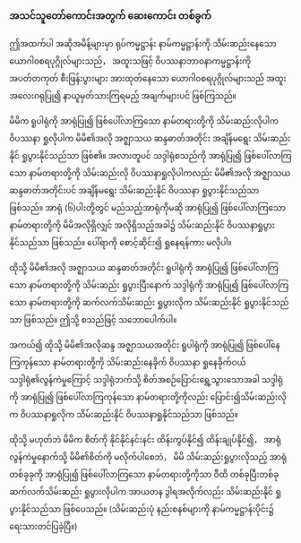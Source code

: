 ### အသင်သူတော်ကောင်းအတွက် ဆေးကောင်း တစ်ခွက်

ဤအထက်ပါ အဆိုအမိန့်များမှာ ရုပ်ကမ္မဋ္ဌာန်း နာမ်ကမ္မဋ္ဌာန်းကို သိမ်းဆည်းနေသော ယောဂါ၀စရပုဂ္ဂိုလ်များသည်， အထူးသဖြင့် ဝိပဿနာဘာ၀နာကမ္မဋ္ဌာန်းကို အပတ်တကုတ် စီးဖြန်းပွားများ အားထုတ်နေသော ယောဂါ၀စရပုဂ္ဂိုလ်များသည် အထူးအလေးဂရုပြု၍ နာယူမှတ်သားကြရမည့် အချက်များပင် ဖြစ်ကြသည်။

မိမိက ရူပါရုံကို အာရုံပြု၍ ဖြစ်ပေါ်လာကြသော နာမ်တရားတို့ကို သိမ်းဆည်းလိုပါက ဝိပဿနာ ရှုလိုပါက မိမိ၏အလို အဇ္ဈာသယ ဆန္ဒဓာတ်အတိုင်း အချိန်မရွေး သိမ်းဆည်းနိုင် ရှုပွားနိုင်သည်သာ ဖြစ်၏။ 
အလားတူပင် သဒ္ဒါရုံစသည်ကို အာရုံပြု၍ ဖြစ်ပေါ်လာကြသော နာမ်တရားတို့ကို သိမ်းဆည်းလို ဝိပဿနာရှုလိုပါကလည်း မိမိ၏အလို အဇ္ဈာသယ ဆန္ဒဓာတ်အတိုင်းပင် အချိန်မရွေး သိမ်းဆည်းနိုင် ဝိပဿနာ ရှုပွားနိုင်သည်သာ ဖြစ်သည်။ 
အာရုံ (၆)ပါးတို့တွင် မည်သည့်အာရုံကိုမဆို အာရုံပြု၍ ဖြစ်ပေါ်လာကြသော နာမ်တရားတို့ကို မိမိအလိုရှိလျှင် အလိုရှိသည့်အခါ၌ သိမ်းဆည်းနိုင် ဝိပဿနာရှုပွားနိုင်သည်သာ ဖြစ်သည်။ 
ပေါ်ရာကို စောင့်ဆိုင်း၍ ရှုနေရန်ကား မလိုပါ။

ထိုသို့ မိမိ၏အလို အဇ္ဈာသယ ဆန္ဒဓာတ်အတိုင်း ရူပါရုံကို အာရုံပြု၍ ဖြစ်ပေါ်လာကြသော နာမ်တရားတို့ကို သိမ်းဆည်း ရှုပွားပြီးနောက် သဒ္ဒါရုံကို အာရုံပြု၍ ဖြစ်ပေါ်လာကြသော နာမ်တရားတို့ကို ဆက်လက်သိမ်းဆည်း ရှုပွားလိုက သိမ်းဆည်းနိုင် ရှုပွားနိုင်သည်သာ ဖြစ်သည်။ 
ဤသို့ စသည်ဖြင့် သဘောပေါက်ပါ။

အကယ်၍ ထိုသို့ မိမိ၏အလိုဆန္ဒ အဇ္ဈာသယအတိုင်း ရူပါရုံကို အာရုံပြု၍ ဖြစ်ပေါ်နေကြကုန်သော နာမ်တရားတို့ကို သိမ်းဆည်းနေခိုက် ဝိပဿနာ ရှုနေခိုက်ဝယ် သဒ္ဒါရုံ၏လွန်ကဲမှုကြောင့် သဒ္ဒါရုံဘက်သို့ စိတ်အစဉ်ပြောင်းရွှေ့သွားသောအခါ သဒ္ဒါရုံကို အာရုံပြု၍ ဖြစ်ပေါ်လာကြကုန်သော နာမ်တရားတို့ကိုလည်း ပြောင်း၍သိမ်းဆည်းလိုက ဝိပဿနာရှုလိုက သိမ်းဆည်းနိုင် ဝိပဿနာရှုနိုင်သည်သာ ဖြစ်သည်။

ထိုသို့ မဟုတ်ဘဲ မိမိက စိတ်ကို နိုင်နိုင်နင်းနင်း ထိန်းကွပ်နိုင်၍ ထိန်းချုပ်နိုင်၍， အာရုံလွန်ကဲမှုနောက်သို့ မိမိ၏စိတ်ကို မလိုက်ပါစေဘဲ， မိမိ သိမ်းဆည်းရှုပွားလိုသည့် အာရုံတစ်ခုခုကို အာရုံပြု၍ ဖြစ်ပေါ်လာကြသော နာမ်တရားတို့ကိုသာ ဝီထိ တစ်ခုပြီးတစ်ခု ဆက်လက်သိမ်းဆည်း ရှုပွားလိုပါက အာယတန ဒွါရအလိုက်လည်း သိမ်းဆည်းနိုင် ရှုပွားနိုင်သည်သာ ဖြစ်ပေသည်။ 
(သိမ်းဆည်းပုံ နည်းစနစ်များကို နာမ်ကမ္မဋ္ဌာန်းပိုင်း၌ ရေးသားတင်ပြခဲ့ပြီ။)